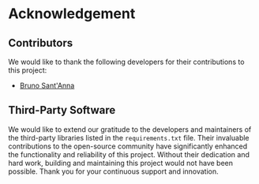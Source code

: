 # Acknowledgement

## Contributors

We would like to thank the following developers for their contributions to this
project:

- [Bruno Sant'Anna](https://linkedin.com/in/brnsantanna)

## Third-Party Software

We would like to extend our gratitude to the developers and maintainers of the
third-party libraries listed in the `requirements.txt` file. Their invaluable
contributions to the open-source community have significantly enhanced the
functionality and reliability of this project. Without their dedication and hard
work, building and maintaining this project would not have been possible. Thank
you for your continuous support and innovation.
